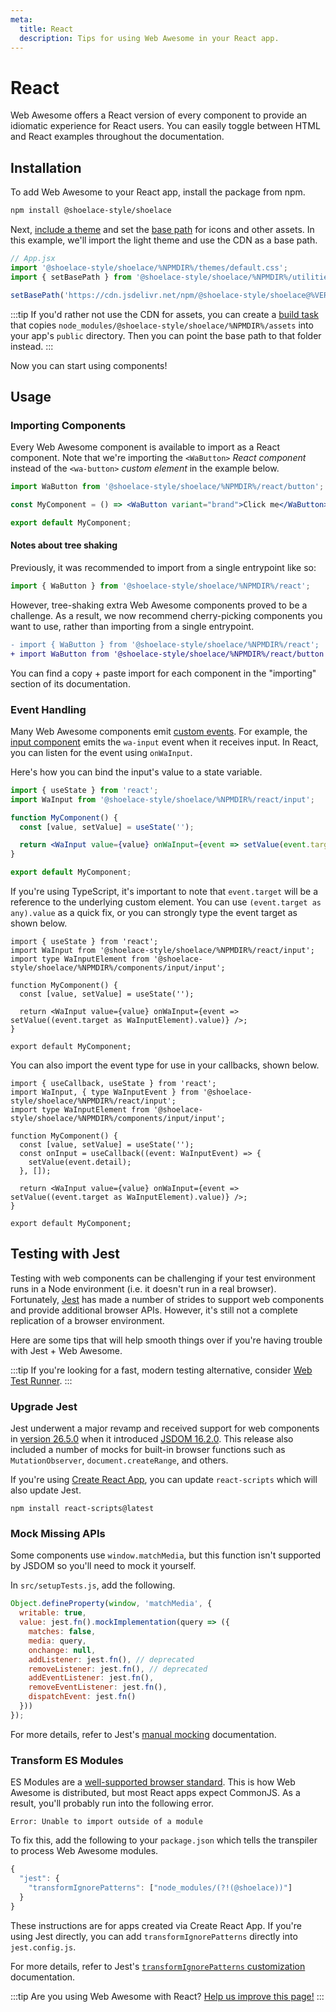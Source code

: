 ```yaml
---
meta:
  title: React
  description: Tips for using Web Awesome in your React app.
---
```


# React

Web Awesome offers a React version of every component to provide an idiomatic experience for React users. You can easily toggle between HTML and React examples throughout the documentation.

## Installation

To add Web Awesome to your React app, install the package from npm.

```bash
npm install @shoelace-style/shoelace
```

Next, [include a theme](/getting-started/themes) and set the [base path](/getting-started/installation#setting-the-base-path) for icons and other assets. In this example, we'll import the light theme and use the CDN as a base path.

```jsx
// App.jsx
import '@shoelace-style/shoelace/%NPMDIR%/themes/default.css';
import { setBasePath } from '@shoelace-style/shoelace/%NPMDIR%/utilities/base-path';

setBasePath('https://cdn.jsdelivr.net/npm/@shoelace-style/shoelace@%VERSION%/%CDNDIR%/');
```

:::tip
If you'd rather not use the CDN for assets, you can create a [build task](https://webpack.js.org/plugins/copy-webpack-plugin/) that copies `node_modules/@shoelace-style/shoelace/%NPMDIR%/assets` into your app's `public` directory. Then you can point the base path to that folder instead.
:::

Now you can start using components!

## Usage

### Importing Components

Every Web Awesome component is available to import as a React component. Note that we're importing the `<WaButton>` _React component_ instead of the `<wa-button>` _custom element_ in the example below.

```jsx
import WaButton from '@shoelace-style/shoelace/%NPMDIR%/react/button';

const MyComponent = () => <WaButton variant="brand">Click me</WaButton>;

export default MyComponent;
```

#### Notes about tree shaking

Previously, it was recommended to import from a single entrypoint like so:

```jsx
import { WaButton } from '@shoelace-style/shoelace/%NPMDIR%/react';
```

However, tree-shaking extra Web Awesome components proved to be a challenge. As a result, we now recommend cherry-picking components you want to use, rather than importing from a single entrypoint.

```diff
- import { WaButton } from '@shoelace-style/shoelace/%NPMDIR%/react';
+ import WaButton from '@shoelace-style/shoelace/%NPMDIR%/react/button';
```

You can find a copy + paste import for each component in the "importing" section of its documentation.

### Event Handling

Many Web Awesome components emit [custom events](https://developer.mozilla.org/en-US/docs/Web/API/CustomEvent). For example, the [input component](/components/input) emits the `wa-input` event when it receives input. In React, you can listen for the event using `onWaInput`.

Here's how you can bind the input's value to a state variable.

```jsx
import { useState } from 'react';
import WaInput from '@shoelace-style/shoelace/%NPMDIR%/react/input';

function MyComponent() {
  const [value, setValue] = useState('');

  return <WaInput value={value} onWaInput={event => setValue(event.target.value)} />;
}

export default MyComponent;
```

If you're using TypeScript, it's important to note that `event.target` will be a reference to the underlying custom element. You can use `(event.target as any).value` as a quick fix, or you can strongly type the event target as shown below.

```tsx
import { useState } from 'react';
import WaInput from '@shoelace-style/shoelace/%NPMDIR%/react/input';
import type WaInputElement from '@shoelace-style/shoelace/%NPMDIR%/components/input/input';

function MyComponent() {
  const [value, setValue] = useState('');

  return <WaInput value={value} onWaInput={event => setValue((event.target as WaInputElement).value)} />;
}

export default MyComponent;
```

You can also import the event type for use in your callbacks, shown below.

```tsx
import { useCallback, useState } from 'react';
import WaInput, { type WaInputEvent } from '@shoelace-style/shoelace/%NPMDIR%/react/input';
import type WaInputElement from '@shoelace-style/shoelace/%NPMDIR%/components/input/input';

function MyComponent() {
  const [value, setValue] = useState('');
  const onInput = useCallback((event: WaInputEvent) => {
    setValue(event.detail);
  }, []);

  return <WaInput value={value} onWaInput={event => setValue((event.target as WaInputElement).value)} />;
}

export default MyComponent;
```

## Testing with Jest

Testing with web components can be challenging if your test environment runs in a Node environment (i.e. it doesn't run in a real browser). Fortunately, [Jest](https://jestjs.io/) has made a number of strides to support web components and provide additional browser APIs. However, it's still not a complete replication of a browser environment.

Here are some tips that will help smooth things over if you're having trouble with Jest + Web Awesome.

:::tip
If you're looking for a fast, modern testing alternative, consider [Web Test Runner](https://modern-web.dev/docs/test-runner/overview/).
:::

### Upgrade Jest

Jest underwent a major revamp and received support for web components in [version 26.5.0](https://github.com/facebook/jest/blob/main/CHANGELOG.md#2650) when it introduced [JSDOM 16.2.0](https://github.com/jsdom/jsdom/blob/master/Changelog.md#1620). This release also included a number of mocks for built-in browser functions such as `MutationObserver`, `document.createRange`, and others.

If you're using [Create React App](https://reactjs.org/docs/create-a-new-react-app.html#create-react-app), you can update `react-scripts` which will also update Jest.

```
npm install react-scripts@latest
```

### Mock Missing APIs

Some components use `window.matchMedia`, but this function isn't supported by JSDOM so you'll need to mock it yourself.

In `src/setupTests.js`, add the following.

```js
Object.defineProperty(window, 'matchMedia', {
  writable: true,
  value: jest.fn().mockImplementation(query => ({
    matches: false,
    media: query,
    onchange: null,
    addListener: jest.fn(), // deprecated
    removeListener: jest.fn(), // deprecated
    addEventListener: jest.fn(),
    removeEventListener: jest.fn(),
    dispatchEvent: jest.fn()
  }))
});
```

For more details, refer to Jest's [manual mocking](https://jestjs.io/docs/manual-mocks#mocking-methods-which-are-not-implemented-in-jsdom) documentation.

### Transform ES Modules

ES Modules are a [well-supported browser standard](https://hacks.mozilla.org/2018/03/es-modules-a-cartoon-deep-dive/). This is how Web Awesome is distributed, but most React apps expect CommonJS. As a result, you'll probably run into the following error.

```
Error: Unable to import outside of a module
```

To fix this, add the following to your `package.json` which tells the transpiler to process Web Awesome modules.

```js
{
  "jest": {
    "transformIgnorePatterns": ["node_modules/(?!(@shoelace))"]
  }
}
```

These instructions are for apps created via Create React App. If you're using Jest directly, you can add `transformIgnorePatterns` directly into `jest.config.js`.

For more details, refer to Jest's [`transformIgnorePatterns` customization](https://jestjs.io/docs/tutorial-react-native#transformignorepatterns-customization) documentation.

:::tip
Are you using Web Awesome with React? [Help us improve this page!](https://github.com/shoelace-style/shoelace/blob/next/docs/frameworks/react.md)
:::
